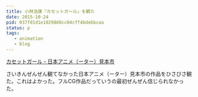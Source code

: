 ```yaml
---
title: 小林浩康『カセットガール』を観た
date: 2015-10-24
pid: 037f01d1e1029860cc04cff4bdebbcaa
status: p
tags:
   - animation
   - blog
---
```


[カセットガール - 日本アニメ（ーター）見本市][1]

さいきんぜんぜん観てなかった日本アニメ（ーター）見本市の作品をひさびさ観た。これはよかった。フルCG作品だっていうの最初ぜんぜん信じられなかった。

[1]:	http://animatorexpo.com/cassettegirl/